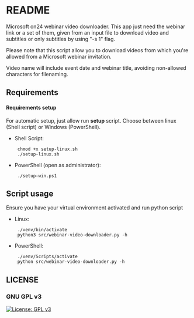 # README #

Microsoft on24 webinar video downloader. This app just need the webinar link or a set of them, given from an input file to download video and subtitles or only subtitles by using "-s 1" flag.

Please note that this script allow you to download videos from which you're allowed from a Microsoft webinar invitation.

Video name will include event date and webinar title, avoiding non-allowed characters for filenaming.

## Requirements ##

#### Requirements setup ###

For automatic setup, just allow run **setup** script. Choose between linux (Shell script) or Windows (PowerShell).
       
- Shell Script:
       
       chmod +x setup-linux.sh
       ./setup-linux.sh

- PowerShell (open as administrator):
       
       ./setup-win.ps1
       

## Script usage ##

Ensure you have your virtual environment activated and run python script
       
- Linux:

       ./venv/bin/activate
       python3 src/webinar-video-downloader.py -h

- PowerShell:

       ./venv/Scripts/activate
       python src/webinar-video-downloader.py -h





## LICENSE
### GNU GPL v3
[![License: GPL v3](https://img.shields.io/badge/License-GPLv3-blue.svg)](https://www.gnu.org/licenses/gpl-3.0)
